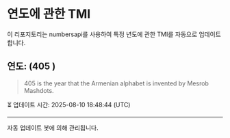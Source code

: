 
# 연도에 관한 TMI

이 리포지토리는 numbersapi를 사용하여 특정 년도에 관한 TMI를 자동으로 업데이트합니다.

## 연도: (405 )
> 405 is the year that the Armenian alphabet is invented by Mesrob Mashdots.

⏳ 업데이트 시간: 2025-08-10 18:48:44 (UTC)

---
자동 업데이트 봇에 의해 관리됩니다.
